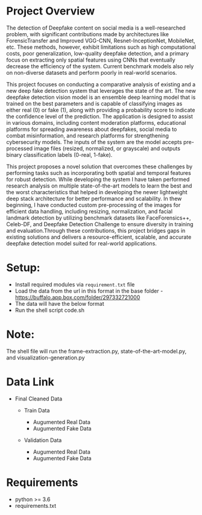 
# Project Overview

The detection of Deepfake content on social media is a well-researched problem, with significant contributions made by architectures like ForensicTransfer and Improved VGG-CNN, Resnet-InceptionNet, MobileNet, etc. These methods, however, exhibit limitations such as high computational costs, poor generalization, low-quality deepfake detection, and a primary focus on extracting only spatial features using CNNs that eventually decrease the efficiency of the system. Current benchmark models also rely on non-diverse datasets and perform poorly in real-world scenarios.

This project focuses on conducting a comparative analysis of existing and a new deep fake detection system that leverages the state of the art. The new deepfake detection vision model is an ensemble deep learning model that is trained on the best parameters and is capable of classifying images as either real (0) or fake (1), along with providing a probability score to indicate the confidence level of the prediction. The application is designed to assist in various domains, including content moderation platforms, educational platforms for spreading awareness about deepfakes, social media to combat misinformation, and research platforms for strengthening cybersecurity models. The inputs of the system are the model accepts pre-processed image files (resized, normalized, or grayscale) and outputs binary classification labels (0-real, 1-fake).

This project proposes a novel solution that overcomes these challenges by performing tasks such as incorporating both spatial and temporal features for robust detection. While developing the system I have taken performed research analysis on multiple state-of-the-art models to learn the best and the worst characteristics that helped in developing the newer lightweight deep stack architecture for better performance and scalability. In thew beginning, I have conducted custom pre-processing of the images for efficient data handling, including resizing, normalization, and facial landmark detection by utilizing benchmark datasets like FaceForensics++, Celeb-DF, and Deepfake Detection Challenge to ensure diversity in training and evaluation.Through these contributions, this project bridges gaps in existing solutions and delivers a resource-efficient, scalable, and accurate deepfake detection model suited for real-world applications.




# Setup:

- Install required modules via `requirement.txt` file
- Load the data from the url in this format in the base folder - https://buffalo.app.box.com/folder/297332721000
- The data will have the below format
- Run the shell script code.sh

# Note:

The shell file will run the frame-extraction.py, state-of-the-art-model.py, and visualization-generation.py


# Data Link

- Final Cleaned Data 
    - Train Data
        - Augumented Real Data
        - Augumented Fake Data

    - Validation Data
        - Augumented Real Data
        - Augumented Fake Data

# Requirements

- python >= 3.6
- requirements.txt
